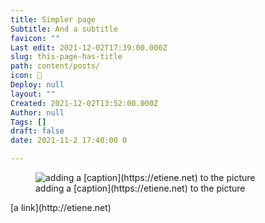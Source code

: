 ```yaml
---
title: Simpler page
Subtitle: And a subtitle
favicon: ""
Last edit: 2021-12-02T17:39:00.000Z
slug: this-page-has-title
path: content/posts/
icon: 🥰
Deploy: null
layout: ""
Created: 2021-12-02T13:52:00.000Z
Author: null
Tags: []
draft: false
date: 2021-11-2 17:40:00 0

---
```


<div>
<div>
<figure class="image">
<img src="https://s3.us-west-2.amazonaws.com/secure.notion-static.com/dfaf50d5-439f-4e58-933f-0d8982555f6d/21.png?X-Amz-Algorithm=AWS4-HMAC-SHA256&X-Amz-Content-Sha256=UNSIGNED-PAYLOAD&X-Amz-Credential=AKIAT73L2G45EIPT3X45%2F20211202%2Fus-west-2%2Fs3%2Faws4_request&X-Amz-Date=20211202T174008Z&X-Amz-Expires=3600&X-Amz-Signature=3ec6e71828b00970c652e0e858bbcfd311cce34b5ad7aa4827cf3acbd7e61004&X-Amz-SignedHeaders=host&x-id=GetObject" alt="adding a [caption](https://etiene.net) to the picture" width: 100px>
<figcaption>adding a [caption](https://etiene.net) to the picture</figcaption>
</figure>
    

</div><div>[a link](http://etiene.net)

</div>
</div>


